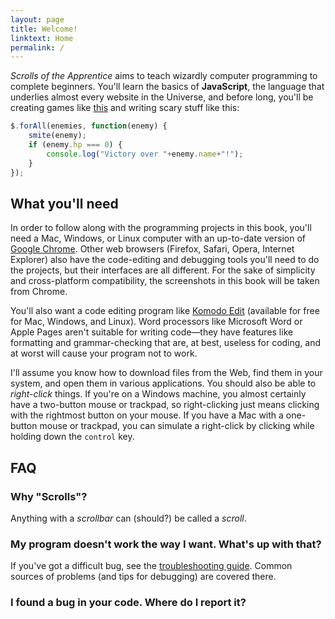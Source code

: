 ```yaml
---
layout: page
title: Welcome!
linktext: Home
permalink: /
---
```


_Scrolls of the Apprentice_ aims to teach wizardly computer programming to complete beginners. You'll learn the basics of **JavaScript**, the language that underlies almost every website in the Universe, and before long, you'll be creating games like [this](demo) and writing scary stuff like this:

```javascript
$.forAll(enemies, function(enemy) {
    smite(enemy);
    if (enemy.hp === 0) {
        console.log("Victory over "+enemy.name+"!");
    }
});
```

What you'll need
----------------

In order to follow along with the programming projects in this book, you'll need a Mac, Windows, or Linux computer with an up-to-date version of [Google Chrome](http://google.com/chrome/browser). Other web browsers (Firefox, Safari, Opera, Internet Explorer) also have the code-editing and debugging tools you'll need to do the projects, but their interfaces are all different. For the sake of simplicity and cross-platform compatibility, the screenshots in this book will be taken from Chrome.

You'll also want a code editing program like [Komodo Edit](http://www.activestate.com/komodo-edit/downloads) (available for free for Mac, Windows, and Linux). Word processors like Microsoft Word or Apple Pages aren't suitable for writing code&mdash;they have features like formatting and grammar-checking that are, at best, useless for coding, and at worst will cause your program not to work.

I'll assume you know how to download files from the Web, find them in your system, and open them in various applications. You should also be able to _right-click_ things. If you're on a Windows machine, you almost certainly have a two-button mouse or trackpad, so right-clicking just means clicking with the rightmost button on your mouse. If you have a Mac with a one-button mouse or trackpad, you can simulate a right-click by clicking while holding down the `control` key.

FAQ
---

### Why "Scrolls"?

Anything with a _scrollbar_ can (should?) be called a _scroll_.

### My program doesn't work the way I want. What's up with that?

If you've got a difficult bug, see the [troubleshooting guide](fixme). Common sources of problems (and tips for debugging) are covered there.

### I found a bug in your code. Where do I report it?
